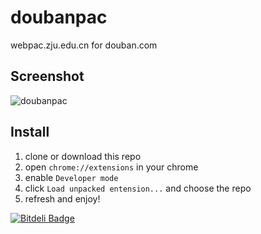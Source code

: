 doubanpac
=========

webpac.zju.edu.cn for douban.com

## Screenshot

![doubanpac](http://share.aquarhead.me/doubanpac.png)

## Install

1. clone or download this repo
2. open `chrome://extensions` in your chrome
3. enable `Developer mode`
4. click `Load unpacked entension...` and choose the repo
5. refresh and enjoy!

[![Bitdeli Badge](https://d2weczhvl823v0.cloudfront.net/TeaWhen/doubanpac/trend.png)](https://bitdeli.com/free "Bitdeli Badge")

